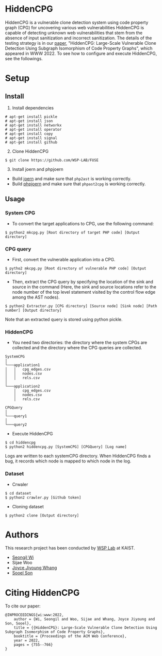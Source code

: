 # HiddenCPG

HiddenCPG is a vulnerable clone detection system using code property graph
(CPG) for uncovering various web vulnerabilities HiddenCPG is capable of
detecting unknown web vulnerabilities that stem from the absence of input
sanitization and incorrect sanitization.  The details of the testing strategy
is in our [paper](https://dl.acm.org/doi/pdf/10.1145/3485447.3512235),
"HiddenCPG: Large-Scale Vulnerable Clone Detection Using Subgraph Isomorphism
of Code Property Graphs", which appeared in WWW 2022. To see how to configure
and execute HiddenCPG, see the followings.

# Setup
## Install

1. Install dependencies
```
# apt-get install pickle
# apt-get install json
# apt-get install networkx
# apt-get install operator
# apt-get install copy
# apt-get install signal
# apt-get install github
```

2. Clone HiddenCPG
```
$ git clone https://github.com/WSP-LAB/FUSE
```

3. Install joern and phpjoern

* Build [joern](joern) and make sure that `php2ast` is working correctly.
* Build [phpjoern](phpjoern) and make sure that `phpast2cpg` is working correctly.

## Usage
### System CPG

* To convert the target applications to CPG, use the following command:
```
$ python2 mkcpg.py [Root directory of target PHP code] [Output directory]
```

### CPG query

* First, convert the vulnerable application into a CPG.

```
$ pytho2 mkcpg.py [Root directory of vulnerable PHP code] [Output directory]
```

* Then, extract the CPG query by specifying the location of the sink and source
in the command (Here, the sink and source locations refer to the node number of
the top level statement visited by the control flow edge among the AST nodes).

```
$ python2 Extractor.py [CPG directory] [Source node] [Sink node] [Path number] [Output directory]
```

Note that an extracted query is stored using python pickle.

### HiddenCPG

* You need two directories: the directory where the system
CPGs are collected and the directory where the CPG queries are collected.

```
SystemCPG
│
└───application1
│   │   cpg_edges.csv
│   │   nodes.csv
│   │   rels.csv
│
└───application2
    │   cpg_edges.csv
    │   nodes.csv
    │   rels.csv

CPGQuery
│
└───query1
│
└───query2
```

* Execute HiddenCPG

```
$ cd hiddencpg
$ python2 hiddencpg.py [SystemCPG] [CPGQuery] [Log name]
```

Logs are written to each systemCPG directory. When HiddenCPG finds a bug, it
records which node is mapped to which node in the log.

### Dataset

* Crwaler

```
$ cd dataset
$ python2 crawler.py [Github token]
```

* Cloning dataset

```
$ python2 clone [Output directory]
```


# Authors

This research project has been conducted by [WSP Lab](https://wsp-lab.github.io) at KAIST.

* [Seongil Wi](https://seongil-wi.github.io/)
* Sijae Woo
* [Joyce Jiyoung Whang](https://bdi-lab.kaist.ac.kr/g5/theme/big/page/professor.php)
* [Sooel Son](https://sites.google.com/site/ssonkaist/home)

# Citing HiddenCPG
To cite our paper:
```
@INPROCEEDINGS{wi:www:2022,
    author = {Wi, Seongil and Woo, Sijae and Whang, Joyce Jiyoung and Son, Sooel},
    title = {{HiddenCPG}: Large-Scale Vulnerable Clone Detection Using Subgraph Isomorphism of Code Property Graphs},
    booktitle = {Proceedings of the ACM Web Conference},
    year = 2022,
    pages = {755--766}
}
```


